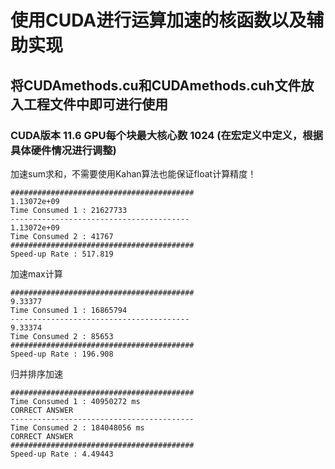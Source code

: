# 使用CUDA进行运算加速的核函数以及辅助实现

## 将CUDAmethods.cu和CUDAmethods.cuh文件放入工程文件中即可进行使用

### CUDA版本 11.6     GPU每个块最大核心数 1024 (在宏定义中定义，根据具体硬件情况进行调整)

加速sum求和，不需要使用Kahan算法也能保证float计算精度！

```text
#########################################
1.13072e+09
Time Consumed 1 : 21627733
----------------------------------------
1.13072e+09
Time Consumed 2 : 41767
#########################################
Speed-up Rate : 517.819
```

加速max计算

```text
#########################################
9.33377
Time Consumed 1 : 16865794
----------------------------------------
9.33374
Time Consumed 2 : 85653
#########################################
Speed-up Rate : 196.908
```

归并排序加速

```text
#########################################
Time Consumed 1 : 40950272 ms
CORRECT ANSWER
-----------------------------------------
Time Consumed 2 : 184048056 ms
CORRECT ANSWER
#########################################
Speed-up Rate : 4.49443
```
